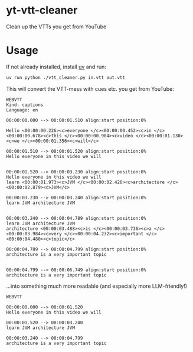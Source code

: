 # yt-vtt-cleaner
Clean up the VTTs you get from YouTube

# Usage
If not already installed, install [uv](https://github.com/astral-sh/uv) and run:
```bash
uv run python ./vtt_cleaner.py in.vtt out.vtt 
```

This will convert the VTT-mess with cues etc. you get from YouTube:

```
WEBVTT
Kind: captions
Language: en

00:00:00.000 --> 00:00:01.510 align:start position:0%
 
Hello <00:00:00.226><c>everyone </c><00:00:00.452><c>in </c><00:00:00.678><c>this </c><00:00:00.904><c>video </c><00:00:01.130><c>we </c><00:00:01.356><c>will</c>

00:00:01.510 --> 00:00:01.520 align:start position:0%
Hello everyone in this video we will
 

00:00:01.520 --> 00:00:03.230 align:start position:0%
Hello everyone in this video we will
learn <00:00:01.973><c>JVM </c><00:00:02.426><c>architecture </c><00:00:02.879><c>JVM</c>

00:00:03.230 --> 00:00:03.240 align:start position:0%
learn JVM architecture JVM
 

00:00:03.240 --> 00:00:04.789 align:start position:0%
learn JVM architecture JVM
architecture <00:00:03.488><c>is </c><00:00:03.736><c>a </c><00:00:03.984><c>very </c><00:00:04.232><c>important </c><00:00:04.480><c>topic</c>

00:00:04.789 --> 00:00:04.799 align:start position:0%
architecture is a very important topic
 

00:00:04.799 --> 00:00:06.749 align:start position:0%
architecture is a very important topic
```

...into something much more readable (and especially more LLM-friendly!)

```
WEBVTT

00:00:00.000 --> 00:00:01.520
Hello everyone in this video we will

00:00:01.520 --> 00:00:03.240
learn JVM architecture JVM

00:00:03.240 --> 00:00:04.799
architecture is a very important topic
```